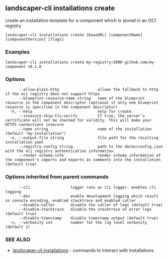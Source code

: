 ## landscaper-cli installations create

create an installation template for a component which is stored in an OCI registry

```
landscaper-cli installations create [baseURL] [componentName] [componentVersion] [flags]
```

### Examples

```
landscaper-cli installations create my-registry:5000 github.com/my-component v0.1.0
```

### Options

```
      --allow-plain-http                 allows the fallback to http if the oci registry does not support https
      --blueprint-resource-name string   name of the blueprint resource in the component descriptor (optional if only one blueprint resource is specified in the component descriptor)
  -h, --help                             help for create
      --insecure-skip-tls-verify         If true, the server's certificate will not be checked for validity. This will make your HTTPS connections insecure
      --name string                      name of the installation (default "my-installation")
  -o, --output-file string               file path for the resulting installation yaml
      --registry-config string           path to the dockerconfig.json with the oci registry authentication information
      --render-schema-info               render schema information of the component's imports and exports as comments into the installation (default true)
```

### Options inherited from parent commands

```
      --cli                  logger runs as cli logger. enables cli logging
      --dev                  enable development logging which result in console encoding, enabled stacktrace and enabled caller
      --disable-caller       disable the caller of logs (default true)
      --disable-stacktrace   disable the stacktrace of error logs (default true)
      --disable-timestamp    disable timestamp output (default true)
  -v, --verbosity int        number for the log level verbosity (default 1)
```

### SEE ALSO

* [landscaper-cli installations](landscaper-cli_installations.md)	 - commands to interact with installations

